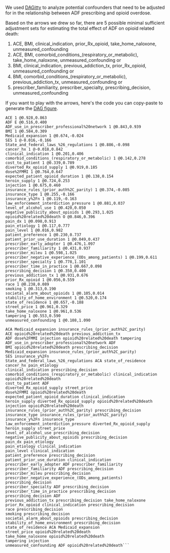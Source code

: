 We used [DAGitty](http://www.dagitty.net) to analyze potential confounders that need to be adjusted for in the relationship between ADF prescribing and opioid overdose.

Based on the arrows we drew so far, there are 5 possible minimal sufficient adjustment sets for estimating the total effect of ADF on opioid related death:
1. ACE, BMI, clinical_indication, prior_Rx_opioid, take_home_naloxone, unmeasured_confounding
2. ACE, BMI, comorbid_conditions_(respiratory_or_metabolic), take_home_naloxone, unmeasured_confounding or
3. BMI, clinical_indication, previous_addiction_tx, prior_Rx_opioid, unmeasured_confounding or
4. BMI, comorbid_conditions_(respiratory_or_metabolic), previous_addiction_tx, unmeasured_confounding or
5. prescriber_familiarity, prescriber_specialty, prescribing_decision, unmeasured_confounding

If you want to play with the arrows, here's the code you can copy-paste to generate the [DAG figure](https://github.com/opioiddatalab/DAG/blob/master/dagitty-model.pdf).

```ACA 1 @0.466,-0.170
ACE 1 @0.928,0.863
ADF E @0.516,0.400
ADF_use_in_prescriber_professional%20network 1 @0.843,0.939
BMI 1 @0.584,0.309
Medicaid_expansion 1 @0.674,-0.024
SES 1 @-0.016,-0.166
State_and_federal_laws_%26_regulations 1 @0.886,-0.098
cancer_hx 1 @-0.018,0.842
clinical_indication 1 @0.201,0.406
comorbid_conditions_(respiratory_or_metabolic) 1 @0.142,0.278
cost_to_patient 1 @0.339,0.789
diverted_Rx_opioid_supply 1 @0.919,0.185
dose%2FMMI 1 @0.764,0.647
expected_patient_opioid_duration 1 @0.138,0.154
heroin_supply 1 @0.724,0.253
injection 1 @0.675,0.460
insurance_rules_(prior_auth%2C_parity) 1 @0.374,-0.085
insurance_type 1 @0.255,-0.166
insurance_y%2Fn 1 @0.119,-0.163
law_enforcement_interdiction_pressure 1 @0.881,0.037
level_of_alcohol_use 1 @0.420,0.050
negative_publicity_about_opioids 1 @0.293,1.025
opioid%20related%20death O @0.846,0.396
pain_dx 1 @0.098,0.913
pain_etiology 1 @0.117,0.777
pain_level 1 @0.016,0.982
patient_preference 1 @0.230,0.737
patient_prior_use_duration 1 @0.049,0.437
prescriber_early_adopter 1 @0.476,1.097
prescriber_familiarity 1 @0.431,0.937
prescriber_mileu 1 @0.598,1.025
prescriber_negative_experience_(ODs_among_patients) 1 @0.199,0.611
prescriber_specialty 1 @0.778,1.101
prescriber_time_in_practice 1 @0.667,0.098
prescribing_decision 1 @0.350,0.400
previous_addiction_tx 1 @0.931,0.676
prior_Rx_opioid 1 @0.056,0.559
race 1 @0.238,0.089
smoking 1 @0.313,0.190
societal_alarm_about_opioids 1 @0.105,0.014
stability_of_home_environment 1 @0.520,0.174
state_of_residence 1 @0.657,-0.188
street_price 1 @0.961,0.329
take_home_naloxone 1 @0.961,0.536
tampering 1 @0.553,0.590
unmeasured_confounding 1 @0.108,1.090

ACA Medicaid_expansion insurance_rules_(prior_auth%2C_parity)
ACE opioid%20related%20death previous_addiction_tx
ADF dose%2FMMI injection opioid%20related%20death tampering
ADF_use_in_prescriber_professional%20network ADF
BMI opioid%20related%20death prescribing_decision
Medicaid_expansion insurance_rules_(prior_auth%2C_parity)
SES insurance_y%2Fn
State_and_federal_laws_%26_regulations ACA state_of_residence
cancer_hx pain_etiology
clinical_indication prescribing_decision
comorbid_conditions_(respiratory_or_metabolic) clinical_indication opioid%20related%20death
cost_to_patient ADF
diverted_Rx_opioid_supply street_price
dose%2FMMI opioid%20related%20death
expected_patient_opioid_duration clinical_indication
heroin_supply diverted_Rx_opioid_supply opioid%20related%20death
injection opioid%20related%20death
insurance_rules_(prior_auth%2C_parity) prescribing_decision
insurance_type insurance_rules_(prior_auth%2C_parity)
insurance_y%2Fn insurance_type
law_enforcement_interdiction_pressure diverted_Rx_opioid_supply heroin_supply street_price
level_of_alcohol_use prescribing_decision
negative_publicity_about_opioids prescribing_decision
pain_dx pain_etiology
pain_etiology clinical_indication
pain_level clinical_indication
patient_preference prescribing_decision
patient_prior_use_duration clinical_indication
prescriber_early_adopter ADF prescriber_familiarity
prescriber_familiarity ADF prescribing_decision
prescriber_mileu prescribing_decision
prescriber_negative_experience_(ODs_among_patients) prescribing_decision
prescriber_specialty ADF prescribing_decision
prescriber_time_in_practice prescribing_decision
prescribing_decision ADF
previous_addiction_tx prescribing_decision take_home_naloxone
prior_Rx_opioid clinical_indication prescribing_decision
race prescribing_decision
smoking prescribing_decision
societal_alarm_about_opioids prescribing_decision
stability_of_home_environment prescribing_decision
state_of_residence ACA Medicaid_expansion
street_price opioid%20related%20death
take_home_naloxone opioid%20related%20death
tampering injection
unmeasured_confounding ADF opioid%20related%20death```
